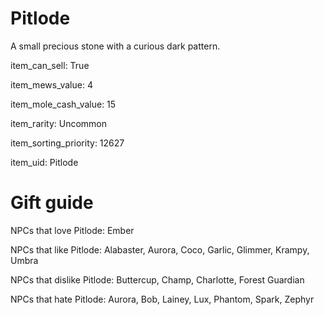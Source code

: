 # Pitlode

A small precious stone with a curious dark pattern.

item_can_sell: True

item_mews_value: 4

item_mole_cash_value: 15

item_rarity: Uncommon

item_sorting_priority: 12627

item_uid: Pitlode

# Gift guide

NPCs that love Pitlode: Ember

NPCs that like Pitlode: Alabaster, Aurora, Coco, Garlic, Glimmer, Krampy, Umbra

NPCs that dislike Pitlode: Buttercup, Champ, Charlotte, Forest Guardian

NPCs that hate Pitlode: Aurora, Bob, Lainey, Lux, Phantom, Spark, Zephyr